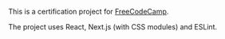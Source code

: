 This is a certification project for [FreeCodeCamp](https://www.freecodecamp.org/learn/front-end-development-libraries/front-end-development-libraries-projects/build-a-25--5-clock).

The project uses React, Next.js (with CSS modules) and ESLint.
